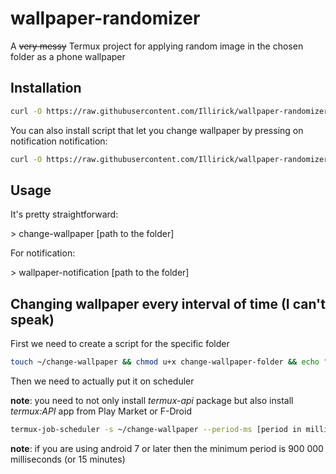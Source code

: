 # wallpaper-randomizer

A ~~very messy~~ Termux project for applying random image in the chosen folder as a phone wallpaper

## Installation

```bash
curl -O https://raw.githubusercontent.com/Illirick/wallpaper-randomizer/main/change-wallpaper && chmod u+x change-wallpaper && mv change-wallpaper $PREFIX/bin/
```

You can also install script that let you change wallpaper by pressing on notification notification:

```bash
curl -O https://raw.githubusercontent.com/Illirick/wallpaper-randomizer/main/wallpaper-notification && chmod u+x wallpaper-notification && mv wallpaper-notification $PREFIX/bin/
```

## Usage

It's pretty straightforward:

\> change-wallpaper [path to the folder]

For notification:

\> wallpaper-notification [path to the folder]

## Changing wallpaper every interval of time (I can't speak)

First we need to create a script for the specific folder

```bash
touch ~/change-wallpaper && chmod u+x change-wallpaper-folder && echo "change-wallpaper [your folder] > change-wallpaper-folder"
```

Then we need to actually put it on scheduler

**note**: you need to not only install *termux-api* package but also install *termux:API* app from Play Market or F-Droid

```bash
termux-job-scheduler -s ~/change-wallpaper --period-ms [period in milliseconds] --persistent true
```

**note**: if you are using android 7 or later then the minimum period is 900 000 milliseconds (or 15 minutes)
